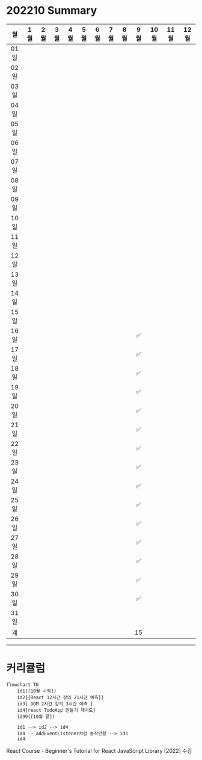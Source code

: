 # 202210 Summary

|  월  | 1월 | 2월 | 3월 | 4월 | 5월 | 6월 | 7월 | 8월 | 9월 | 10월 | 11월 | 12월 |
|:--:|:--:|:--:|:--:|:--:|:--:|:--:|:--:|:--:|:--:|:--:|:--:|:--:|
|01일  |    |    |    |    |    |    |    |    |    |    |    |    |
|02일  |    |    |    |    |    |    |    |    |    |    |    |    |
|03일  |    |    |    |    |    |    |    |    |    |    |    |    |
|04일  |    |    |    |    |    |    |    |    |    |    |    |    |
|05일  |    |    |    |    |    |    |    |    |    |    |    |    |
|06일  |    |    |    |    |    |    |    |    |    |    |    |    |
|07일  |    |    |    |    |    |    |    |    |    |    |    |    |
|08일  |    |    |    |    |    |    |    |    |    |    |    |    |
|09일  |    |    |    |    |    |    |    |    |    |    |    |    |
|10일  |    |    |    |    |    |    |    |    |    |    |    |    |
|11일  |    |    |    |    |    |    |    |    |    |    |    |    |
|12일  |    |    |    |    |    |    |    |    |    |    |    |    |
|13일  |    |    |    |    |    |    |    |    |    |    |    |    |
|14일  |    |    |    |    |    |    |    |    |    |    |    |    |
|15일  |    |    |    |    |    |    |    |    |    |    |    |    |
|16일  |    |    |    |    |    |    |    |    | ✅ |    |    |    |
|17일  |    |    |    |    |    |    |    |    | ✅ |    |    |    |
|18일  |    |    |    |    |    |    |    |    | ✅ |    |    |    |
|19일  |    |    |    |    |    |    |    |    | ✅ |    |    |    |
|20일  |    |    |    |    |    |    |    |    | ✅ |    |    |    |
|21일  |    |    |    |    |    |    |    |    | ✅ |    |    |    |
|22일  |    |    |    |    |    |    |    |    | ✅ |    |    |    |
|23일  |    |    |    |    |    |    |    |    | ✅ |    |    |    |
|24일  |    |    |    |    |    |    |    |    | ✅ |    |    |    |
|25일  |    |    |    |    |    |    |    |    | ✅ |    |    |    |
|26일  |    |    |    |    |    |    |    |    | ✅ |    |    |    |
|27일  |    |    |    |    |    |    |    |    | ✅ |    |    |    |
|28일  |    |    |    |    |    |    |    |    | ✅ |    |    |    |
|29일  |    |    |    |    |    |    |    |    | ✅ |    |    |    |
|30일  |    |    |    |    |    |    |    |    | ✅ |    |    |    |
|31일  |    |    |    |    |    |    |    |    |    |    |    |    |
|계    |    |    |    |    |    |    |    |    | 15 |    |    |    |

---
# 커리큘럼

```mermaid
flowchart TD
    id1([10월 시작])
    id2{{React 12시간 강의 21시간 예측}}
    id3[ DOM 2시간 강의 3시간 예측 ]
    id4{react TodoApp 만들기 재시도}
    id99([10월 끝])

    id1 --> id2 --> id4 
    id4 -- addEventListener처럼 동작안함 --> id3
    id4
```

React Course - Beginner's Tutorial for React JavaScript Library [2022] 수강


